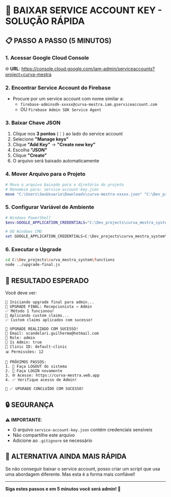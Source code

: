 # 🔑 BAIXAR SERVICE ACCOUNT KEY - SOLUÇÃO RÁPIDA

## 📋 PASSO A PASSO (5 MINUTOS)

### **1. Acessar Google Cloud Console**
🌐 **URL**: https://console.cloud.google.com/iam-admin/serviceaccounts?project=curva-mestra

### **2. Encontrar Service Account do Firebase**
- Procure por um service account com nome similar a:
  - `firebase-adminsdk-xxxxx@curva-mestra.iam.gserviceaccount.com`
  - OU `Firebase Admin SDK Service Agent`

### **3. Baixar Chave JSON**
1. Clique nos **3 pontos** (⋮) ao lado do service account
2. Selecione **"Manage keys"**
3. Clique **"Add Key"** → **"Create new key"**
4. Escolha **"JSON"**
5. Clique **"Create"**
6. O arquivo será baixado automaticamente

### **4. Mover Arquivo para o Projeto**
```powershell
# Mova o arquivo baixado para o diretório do projeto
# Renomeie para: service-account-key.json
move "C:\Users\SeuUsuario\Downloads\curva-mestra-xxxxx.json" "C:\Dev_projects\curva_mestra_system\service-account-key.json"
```

### **5. Configurar Variável de Ambiente**
```powershell
# Windows PowerShell
$env:GOOGLE_APPLICATION_CREDENTIALS="C:\Dev_projects\curva_mestra_system\service-account-key.json"

# OU Windows CMD
set GOOGLE_APPLICATION_CREDENTIALS=C:\Dev_projects\curva_mestra_system\service-account-key.json
```

### **6. Executar o Upgrade**
```bash
cd C:\Dev_projects\curva_mestra_system\functions
node ../upgrade-final.js
```

## 🎯 **RESULTADO ESPERADO**

Você deve ver:
```
🚀 Iniciando upgrade final para admin...
🔄 UPGRADE FINAL: Recepcionista → Admin
✅ Método 1 funcionou!
🔧 Aplicando custom claims...
✅ Custom claims aplicados com sucesso!

🎉 UPGRADE REALIZADO COM SUCESSO!
📧 Email: scandelari.guilherme@hotmail.com
🔑 Role: admin
👑 Is Admin: true
🏥 Clinic ID: default-clinic
📊 Permissões: 12

🔄 PRÓXIMOS PASSOS:
1. 🚪 Faça LOGOUT do sistema
2. 🔑 Faça LOGIN novamente
3. 🌐 Acesse: https://curva-mestra.web.app
4. ✅ Verifique acesso de Admin!

🎯 ✅ UPGRADE CONCLUÍDO COM SUCESSO!
```

## 🔒 **SEGURANÇA**

⚠️ **IMPORTANTE**: 
- O arquivo `service-account-key.json` contém credenciais sensíveis
- Não compartilhe este arquivo
- Adicione ao `.gitignore` se necessário

## 🚀 **ALTERNATIVA AINDA MAIS RÁPIDA**

Se não conseguir baixar o service account, posso criar um script que usa uma abordagem diferente. Mas esta é a forma mais confiável!

---

**Siga estes passos e em 5 minutos você será admin! 🎯**